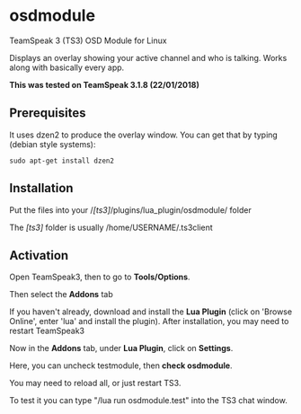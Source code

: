 # osdmodule
TeamSpeak 3 (TS3) OSD Module for Linux

Displays an overlay showing your active channel and who is talking. Works along with basically every app.

**This was tested on TeamSpeak 3.1.8 (22/01/2018)**

## Prerequisites

It uses dzen2 to produce the overlay window. You can get that by typing (debian style systems):


    sudo apt-get install dzen2


## Installation

Put the files into your /*[ts3]*/plugins/lua_plugin/osdmodule/ folder

The *[ts3]* folder is usually /home/USERNAME/.ts3client

## Activation

Open TeamSpeak3, then to go to **Tools/Options**.

Then select the **Addons** tab

If you haven't already, download and install the **Lua Plugin** (click on 'Browse Online', enter 'lua' and install the plugin). After installation, you may need to restart TeamSpeak3

Now in the **Addons** tab, under **Lua Plugin**, click on **Settings**.

Here, you can uncheck testmodule, then **check osdmodule**.

You may need to reload all, or just restart TS3.

To test it you can type "/lua run osdmodule.test" into the TS3 chat window.
